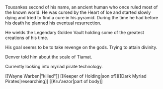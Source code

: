 Touxankes second of his name, an ancient human who once ruled most of the known world. He was cursed by the Heart of Ice and started slowly dying and tried to find a cure in his pyramid. During the time he had before his death he planned his eventual resurrection.

He wields the Legendary Golden Vault holding some of the greatest creations of his time. 

His goal seems to be to take revenge on the gods. Trying to attain divinity.

Denver told him about the scale of Tiamat.

Currently looking into myriad pirate technology.

[[Wayne Warben|"killed"]] [[Keeper of Holding|son of]][[Dark Myriad Pirates|researching]] [[Kru'aezor|part of body]]